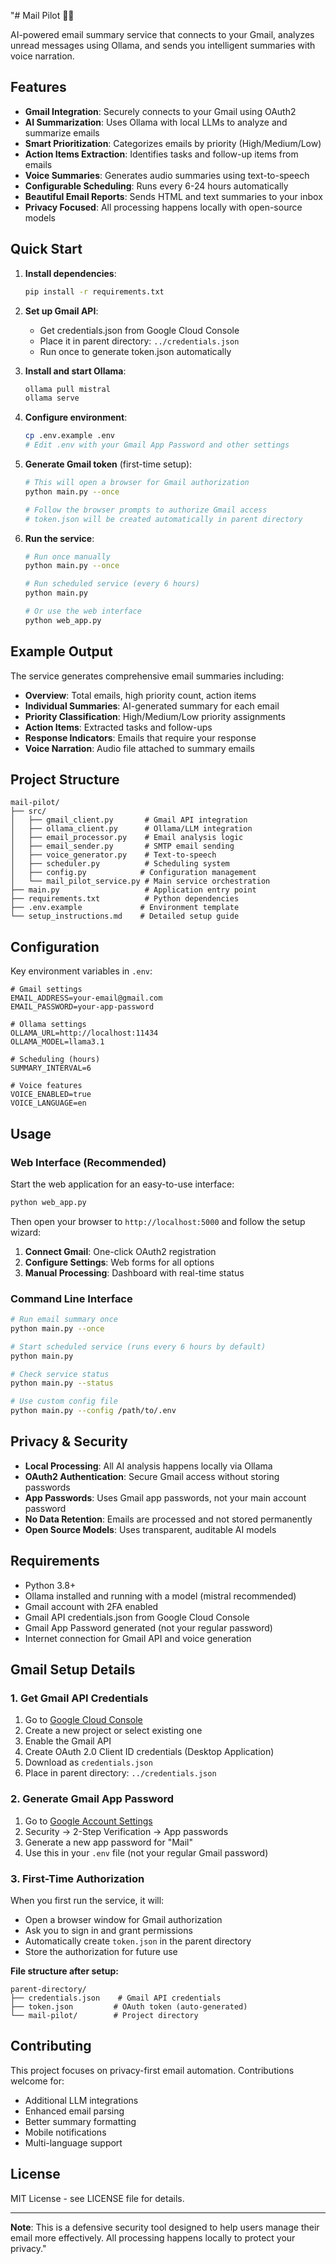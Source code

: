 "# Mail Pilot 📧🤖

AI-powered email summary service that connects to your Gmail, analyzes unread messages using Ollama, and sends you intelligent summaries with voice narration.

## Features

- **Gmail Integration**: Securely connects to your Gmail using OAuth2
- **AI Summarization**: Uses Ollama with local LLMs to analyze and summarize emails
- **Smart Prioritization**: Categorizes emails by priority (High/Medium/Low)
- **Action Items Extraction**: Identifies tasks and follow-up items from emails
- **Voice Summaries**: Generates audio summaries using text-to-speech
- **Configurable Scheduling**: Runs every 6-24 hours automatically
- **Beautiful Email Reports**: Sends HTML and text summaries to your inbox
- **Privacy Focused**: All processing happens locally with open-source models

## Quick Start

1. **Install dependencies**:
   ```bash
   pip install -r requirements.txt
   ```

2. **Set up Gmail API**:
   - Get credentials.json from Google Cloud Console
   - Place it in parent directory: `../credentials.json`
   - Run once to generate token.json automatically

3. **Install and start Ollama**:
   ```bash
   ollama pull mistral
   ollama serve
   ```

4. **Configure environment**:
   ```bash
   cp .env.example .env
   # Edit .env with your Gmail App Password and other settings
   ```

5. **Generate Gmail token** (first-time setup):
   ```bash
   # This will open a browser for Gmail authorization
   python main.py --once
   
   # Follow the browser prompts to authorize Gmail access
   # token.json will be created automatically in parent directory
   ```

6. **Run the service**:
   ```bash
   # Run once manually
   python main.py --once
   
   # Run scheduled service (every 6 hours)
   python main.py
   
   # Or use the web interface
   python web_app.py
   ```

## Example Output

The service generates comprehensive email summaries including:

- **Overview**: Total emails, high priority count, action items
- **Individual Summaries**: AI-generated summary for each email
- **Priority Classification**: High/Medium/Low priority assignments
- **Action Items**: Extracted tasks and follow-ups
- **Response Indicators**: Emails that require your response
- **Voice Narration**: Audio file attached to summary emails

## Project Structure

```
mail-pilot/
├── src/
│   ├── gmail_client.py       # Gmail API integration
│   ├── ollama_client.py      # Ollama/LLM integration
│   ├── email_processor.py    # Email analysis logic
│   ├── email_sender.py       # SMTP email sending
│   ├── voice_generator.py    # Text-to-speech
│   ├── scheduler.py          # Scheduling system
│   ├── config.py            # Configuration management
│   └── mail_pilot_service.py # Main service orchestration
├── main.py                   # Application entry point
├── requirements.txt          # Python dependencies
├── .env.example             # Environment template
└── setup_instructions.md    # Detailed setup guide
```

## Configuration

Key environment variables in `.env`:

```env
# Gmail settings
EMAIL_ADDRESS=your-email@gmail.com
EMAIL_PASSWORD=your-app-password

# Ollama settings  
OLLAMA_URL=http://localhost:11434
OLLAMA_MODEL=llama3.1

# Scheduling (hours)
SUMMARY_INTERVAL=6

# Voice features
VOICE_ENABLED=true
VOICE_LANGUAGE=en
```

## Usage

### Web Interface (Recommended)

Start the web application for an easy-to-use interface:

```bash
python web_app.py
```

Then open your browser to `http://localhost:5000` and follow the setup wizard:

1. **Connect Gmail**: One-click OAuth2 registration
2. **Configure Settings**: Web forms for all options
3. **Manual Processing**: Dashboard with real-time status

### Command Line Interface

```bash
# Run email summary once
python main.py --once

# Start scheduled service (runs every 6 hours by default)
python main.py

# Check service status
python main.py --status

# Use custom config file
python main.py --config /path/to/.env
```

## Privacy & Security

- **Local Processing**: All AI analysis happens locally via Ollama
- **OAuth2 Authentication**: Secure Gmail access without storing passwords
- **App Passwords**: Uses Gmail app passwords, not your main account password
- **No Data Retention**: Emails are processed and not stored permanently
- **Open Source Models**: Uses transparent, auditable AI models

## Requirements

- Python 3.8+
- Ollama installed and running with a model (mistral recommended)
- Gmail account with 2FA enabled
- Gmail API credentials.json from Google Cloud Console
- Gmail App Password generated (not your regular password)
- Internet connection for Gmail API and voice generation

## Gmail Setup Details

### 1. Get Gmail API Credentials
1. Go to [Google Cloud Console](https://console.cloud.google.com/)
2. Create a new project or select existing one
3. Enable the Gmail API
4. Create OAuth 2.0 Client ID credentials (Desktop Application)
5. Download as `credentials.json`
6. Place in parent directory: `../credentials.json`

### 2. Generate Gmail App Password
1. Go to [Google Account Settings](https://myaccount.google.com/)
2. Security → 2-Step Verification → App passwords
3. Generate a new app password for "Mail"
4. Use this in your `.env` file (not your regular Gmail password)

### 3. First-Time Authorization
When you first run the service, it will:
- Open a browser window for Gmail authorization
- Ask you to sign in and grant permissions
- Automatically create `token.json` in the parent directory
- Store the authorization for future use

**File structure after setup:**
```
parent-directory/
├── credentials.json    # Gmail API credentials
├── token.json         # OAuth token (auto-generated)
└── mail-pilot/        # Project directory
```

## Contributing

This project focuses on privacy-first email automation. Contributions welcome for:

- Additional LLM integrations
- Enhanced email parsing
- Better summary formatting
- Mobile notifications
- Multi-language support

## License

MIT License - see LICENSE file for details.

---

**Note**: This is a defensive security tool designed to help users manage their email more effectively. All processing happens locally to protect your privacy." 
